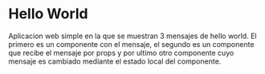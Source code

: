 # Hello World

Aplicacion web simple en la que se muestran 3 mensajes de hello world. El primero es un componente con el mensaje, el segundo es un componente que recibe el mensaje por props y por ultimo otro componente cuyo mensaje es cambiado mediante el estado local del componente.
